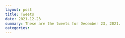 ```yaml
---
layout: post
title: Tweets
date: 2021-12-23
summary: These are the tweets for December 23, 2021.
categories:
---
```


